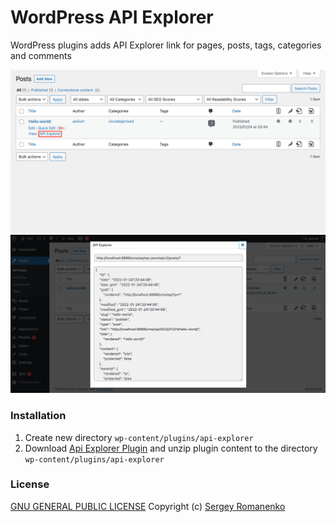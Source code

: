 # WordPress API Explorer

WordPress plugins adds API Explorer link for pages, posts, tags, categories and comments

![](./preview-1.png)
![](./preview-2.png)

### Installation

1. Create new directory `wp-content/plugins/api-explorer`
2. Download [Api Explorer Plugin](https://github.com/Awilum/wp-api-explorer/releases) and unzip plugin content to the directory `wp-content/plugins/api-explorer`

### License

[GNU GENERAL PUBLIC LICENSE](https://github.com/wp-extends/api-explorer/blob/master/LICENSE)
Copyright (c) [Sergey Romanenko](https://github.com/Awilum)

